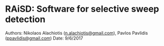 # RAiSD: Software for selective sweep detection
Authors: Nikolaos Alachiotis (n.alachiotis@gmail.com), Pavlos Pavlidis (ppavlidis@gmail.com)
Date: 9/6/2017


